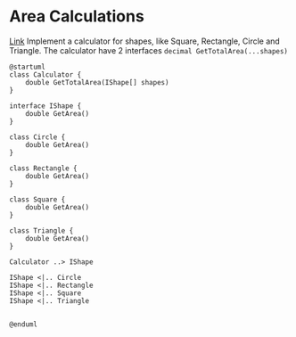 Area Calculations
===
[Link](https://www.codewars.com/kata/5702e2f380b8c86df3000003)
Implement a calculator for shapes, like Square, Rectangle, Circle and Triangle.
The calculator have 2 interfaces ```decimal GetTotalArea(...shapes)```

```plantuml
@startuml
class Calculator {
    double GetTotalArea(IShape[] shapes)
}

interface IShape {
    double GetArea()
}

class Circle {
    double GetArea()
}

class Rectangle {
    double GetArea()
}

class Square {
    double GetArea()
}

class Triangle {
    double GetArea()
}

Calculator ..> IShape

IShape <|.. Circle
IShape <|.. Rectangle
IShape <|.. Square
IShape <|.. Triangle


@enduml
```